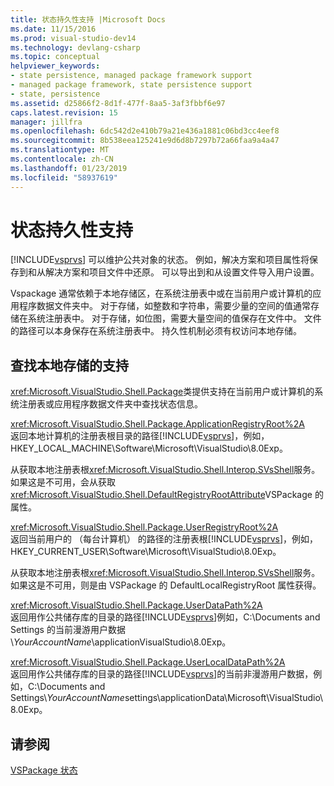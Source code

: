```yaml
---
title: 状态持久性支持 |Microsoft Docs
ms.date: 11/15/2016
ms.prod: visual-studio-dev14
ms.technology: devlang-csharp
ms.topic: conceptual
helpviewer_keywords:
- state persistence, managed package framework support
- managed package framework, state persistence support
- state, persistence
ms.assetid: d25866f2-8d1f-477f-8aa5-3af3fbbf6e97
caps.latest.revision: 15
manager: jillfra
ms.openlocfilehash: 6dc542d2e410b79a21e436a1881c06bd3cc4eef8
ms.sourcegitcommit: 8b538eea125241e9d6d8b7297b72a66faa9a4a47
ms.translationtype: MT
ms.contentlocale: zh-CN
ms.lasthandoff: 01/23/2019
ms.locfileid: "58937619"
---
```

# <a name="support-for-state-persistence"></a>状态持久性支持
[!INCLUDE[vsprvs](../includes/vsprvs-md.md)] 可以维护公共对象的状态。 例如，解决方案和项目属性将保存到和从解决方案和项目文件中还原。 可以导出到和从设置文件导入用户设置。  
  
 Vspackage 通常依赖于本地存储区，在系统注册表中或在当前用户或计算机的应用程序数据文件夹中。 对于存储，如整数和字符串，需要少量的空间的值通常存储在系统注册表中。 对于存储，如位图，需要大量空间的值保存在文件中。 文件的路径可以本身保存在系统注册表中。 持久性机制必须有权访问本地存储。  
  
## <a name="support-for-locating-local-storage"></a>查找本地存储的支持  
 <xref:Microsoft.VisualStudio.Shell.Package>类提供支持在当前用户或计算机的系统注册表或应用程序数据文件夹中查找状态信息。  
  
 <xref:Microsoft.VisualStudio.Shell.Package.ApplicationRegistryRoot%2A>  
 返回本地计算机的注册表根目录的路径[!INCLUDE[vsprvs](../includes/vsprvs-md.md)]，例如，HKEY_LOCAL_MACHINE\Software\Microsoft\VisualStudio\8.0Exp。  
  
 从获取本地注册表根<xref:Microsoft.VisualStudio.Shell.Interop.SVsShell>服务。 如果这是不可用，会从获取<xref:Microsoft.VisualStudio.Shell.DefaultRegistryRootAttribute>VSPackage 的属性。  
  
 <xref:Microsoft.VisualStudio.Shell.Package.UserRegistryRoot%2A>  
 返回当前用户的 （每台计算机） 的路径的注册表根[!INCLUDE[vsprvs](../includes/vsprvs-md.md)]，例如，HKEY_CURRENT_USER\Software\Microsoft\VisualStudio\8.0Exp。  
  
 从获取本地注册表根<xref:Microsoft.VisualStudio.Shell.Interop.SVsShell>服务。 如果这是不可用，则是由 VSPackage 的 DefaultLocalRegistryRoot 属性获得。  
  
 <xref:Microsoft.VisualStudio.Shell.Package.UserDataPath%2A>  
 返回用作公共储存库的目录的路径[!INCLUDE[vsprvs](../includes/vsprvs-md.md)]例如，C:\Documents and Settings 的当前漫游用户数据\\*YourAccountName*\applicationVisualStudio\8.0Exp。  
  
 <xref:Microsoft.VisualStudio.Shell.Package.UserLocalDataPath%2A>  
 返回用作公共储存库的目录的路径[!INCLUDE[vsprvs](../includes/vsprvs-md.md)]的当前非漫游用户数据，例如，C:\Documents and Settings\\*YourAccountName*settings\applicationData\Microsoft\VisualStudio\8.0Exp。  
  
## <a name="see-also"></a>请参阅  
 [VSPackage 状态](../misc/vspackage-state.md)